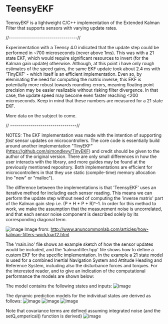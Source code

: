 # TeensyEKF
TeensyEKF is a lightweight C/C++ implementation of the Extended Kalman Filter that supports sensors with varying update rates.

//----------------------------------//

Experimentation with a Teensy 4.0 indicated that the update step could be performed in ~700 microseconds (never above 1ms). This was with a 21 state EKF, which would require significant resources to invert (for the Kalman gain update) otherwise. Although, at this point i have only rough estimates of the speed gains, the same EKF update took about 2.4 ms with 'TinyEKF' - which itself is an efficient implementation. 
Even so, by eleminating the need for computing the matrix inverse, this EKF is potentially more robust towards rounding-errors, meaning floating point precision may be easier realizable without risking filter divergence. In that case, the update speed may become even faster reaching <200 microseconds. Keep in mind that these numbers are measured for a 21 state EKF.

More data on the subject to come.

// ---------------------------------//

NOTES:
The EKF implementation was made with the intention of supporting _fast_ sensor updates on microcontrollers. The core code is essentially build around another implementation "TinyEKF" (https://github.com/simondlevy/TinyEKF) and credit should be given to the author of the original version. There are only small differences in how the user interacts with the library, and more guides may be found at the previously mentioned repository. Both implementations are efficient for microcontrollers in that they use static (compile-time) memory allocation (no "new" or "malloc").

The difference between the implementations is that 'TeensyEKF' uses an iterative method for including each sensor reading. This means we can perform the update step without need of computing the 'inverse matrix' part of the Kalman gain step i.e. (P * H * P + R)^-1. In order for this method to work, we make the assumption that the measurement noise is uncorrelated, and that each sensor noise component is described solely by its corresponding diagonal term.

![image](https://user-images.githubusercontent.com/40239379/119681705-96ad7080-be42-11eb-9e74-1ce96becbbdc.png)
Image from: http://www.anuncommonlab.com/articles/how-kalman-filters-work/part2.html

The 'main.ino' file shows an example sketch of how the sensor updates would be included, and the 'kalmanfilter.hpp' file shows how to define a custom EKF for the specific implementation. In the example a 21 state model is used for a combined Inertial Navigation System and Attitude Heading and Reference System, including also the disturbance forces and torques. For the interested reader, and to give an indication of the computational performance the models are shown below:


The model contains the following states and inputs:
![image](https://user-images.githubusercontent.com/40239379/119683535-02dca400-be44-11eb-9d8b-18b9890e375a.png)

The dynamic prediction models for the individual states are derived as follows:
![image](https://user-images.githubusercontent.com/40239379/119683144-b5603700-be43-11eb-9eaa-6db330413de4.png)
![image](https://user-images.githubusercontent.com/40239379/119683418-ec364d00-be43-11eb-9c96-cc9086ae4174.png)
![image](https://user-images.githubusercontent.com/40239379/119683001-9cf01c80-be43-11eb-9ae9-fc97a5dcddbf.png)

Note that covariance terms are defined assuming integrated noise (and the setQ_emperical() function is derived)
![image](https://user-images.githubusercontent.com/40239379/119683362-dfb1f480-be43-11eb-808d-db5a5c875c9c.png)
